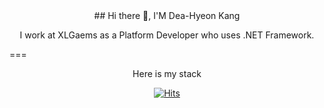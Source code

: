 <div align=center>
## Hi there 👋, I'M Dea-Hyeon Kang


I work at XLGaems as a Platform Developer who uses .NET Framework.
</div>


===


<div align=center>
Here is my stack


[![Hits](https://hits.seeyoufarm.com/api/count/incr/badge.svg?url=https%3A%2F%2Fgithub.com%2Fhyolog%2Fhit-counter&count_bg=%2379C83D&title_bg=%23555555&icon=&icon_color=%23E7E7E7&title=hits&edge_flat=false)](https://hits.seeyoufarm.com)
</div>
